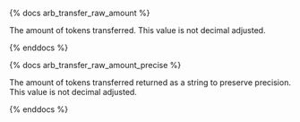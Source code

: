 {% docs arb_transfer_raw_amount %}

The amount of tokens transferred. This value is not decimal adjusted. 

{% enddocs %}

{% docs arb_transfer_raw_amount_precise %}

The amount of tokens transferred returned as a string to preserve precision. This value is not decimal adjusted.

{% enddocs %}